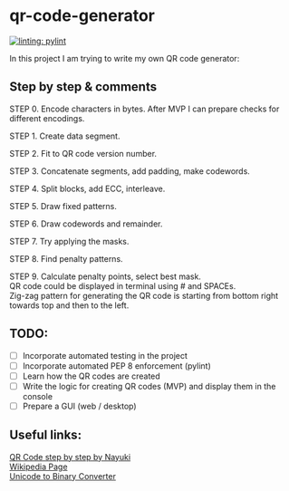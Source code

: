 # qr-code-generator
[![linting: pylint](https://img.shields.io/badge/linting-pylint-yellowgreen)](https://github.com/pylint-dev/pylint)

In this project I am trying to write my own QR code generator:

## Step by step & comments

STEP 0.
Encode characters in bytes.
After MVP I can prepare checks for different encodings.

STEP 1.
Create data segment.

STEP 2.
Fit to QR code version number.

STEP 3.
Concatenate segments, add padding, make codewords.

STEP 4.
Split blocks, add ECC, interleave.

STEP 5.
Draw fixed patterns.

STEP 6.
Draw codewords and remainder.

STEP 7.
Try applying the masks.

STEP 8.
Find penalty patterns.

STEP 9.
Calculate penalty points, select best mask.  
QR code could be displayed in terminal using # and SPACEs.  
Zig-zag pattern for generating the QR code is starting from bottom  right towards top and then to the left.  

## TODO:
- [ ] Incorporate automated testing in the project
- [ ] Incorporate automated PEP 8 enforcement (pylint)
- [ ] Learn how the QR codes are created
- [ ] Write the logic for creating QR codes (MVP) and display them in the console
- [ ] Prepare a GUI (web / desktop)

## Useful links:
[QR Code step by step by Nayuki](https://www.nayuki.io/page/creating-a-qr-code-step-by-step)  
[Wikipedia Page](https://en.wikipedia.org/wiki/QR_code)  
[Unicode to Binary Converter](https://onlinetools.com/unicode/convert-unicode-to-binary)  
